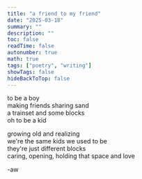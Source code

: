```yaml
---
title: "a friend to my friend"
date: "2025-03-18"
summary: ""
description: ""
toc: false
readTime: false
autonumber: true
math: true
tags: ["poetry", "writing"]
showTags: false
hideBackToTop: false
---
```


to be a boy  
making friends sharing sand  
a trainset and some blocks  
oh to be a kid  
  
growing old and realizing  
we're the same kids we used to be  
they're just different blocks  
caring, opening, holding that space and love

-aw